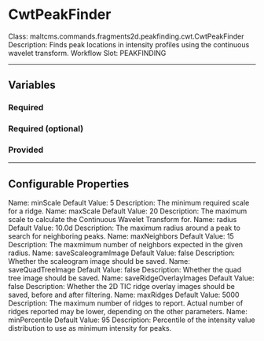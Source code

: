 <h1>CwtPeakFinder</h1>
Class: maltcms.commands.fragments2d.peakfinding.cwt.CwtPeakFinder
Description: Finds peak locations in intensity profiles using the continuous wavelet transform.
Workflow Slot: PEAKFINDING

---

<h2>Variables</h2>
<h3>Required</h3>

<h3>Required (optional)</h3>

<h3>Provided</h3>


---

<h2>Configurable Properties</h2>
Name: minScale
Default Value: 5
Description: 
The minimum required scale for a ridge.
Name: maxScale
Default Value: 20
Description: 
The maximum scale to calculate the Continuous Wavelet Transform for.
Name: radius
Default Value: 10.0d
Description: 
The maximum radius around a peak to search for neighboring peaks.
Name: maxNeighbors
Default Value: 15
Description: 
The maxmimum number of neighbors expected in the given radius.
Name: saveScaleogramImage
Default Value: false
Description: 
Whether the scaleogram image should be saved.
Name: saveQuadTreeImage
Default Value: false
Description: 
Whether the quad tree image should be saved.
Name: saveRidgeOverlayImages
Default Value: false
Description: 
Whether the 2D TIC ridge overlay images should be saved, before and after filtering.
Name: maxRidges
Default Value: 5000
Description: 
The maximum number of ridges to report. Actual number of ridges reported may be lower, depending on the other parameters.
Name: minPercentile
Default Value: 95
Description: 
Percentile of the intensity value distribution to use as minimum intensity for peaks.


